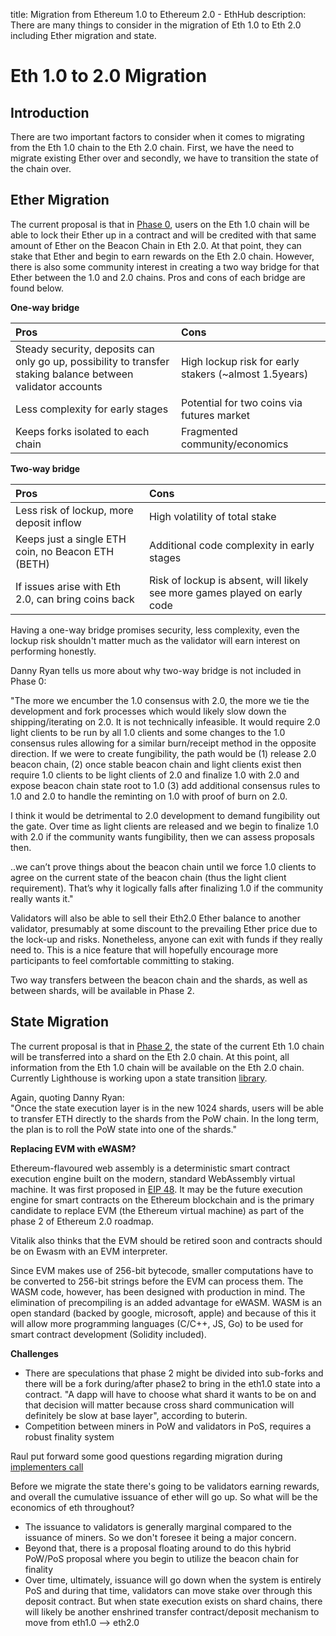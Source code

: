title: Migration from Ethereum 1.0 to Ethereum 2.0 - EthHub
description: There are many things to consider in the migration of Eth 1.0 to Eth 2.0 including Ether migration and state.

# Eth 1.0 to 2.0 Migration

## Introduction

There are two important factors to consider when it comes to migrating from the Eth 1.0 chain to the Eth 2.0 chain. First, we have the need to migrate existing Ether over and secondly, we have to transition the state of the chain over.

## Ether Migration

The current proposal is that in [Phase 0](./eth-2.0-phases#phase-0-beacon-chain), users on the Eth 1.0 chain will be able to lock their Ether up in a contract and will be credited with that same amount of Ether on the Beacon Chain in Eth 2.0. At that point, they can stake that Ether and begin to earn rewards on the Eth 2.0 chain. However, there is also some community interest in creating a two way bridge for that Ether between the 1.0 and 2.0 chains. Pros and cons of each bridge are found below.

**One-way bridge**

| Pros | Cons |
| :--- | :--- |
| Steady security, deposits can only go up, possibility to transfer staking balance between validator accounts | High lockup risk for early stakers (~almost 1.5years) |
| Less complexity for early stages | Potential for two coins via futures market |
| Keeps forks isolated to each chain | Fragmented community/economics |
 

**Two-way bridge**

| Pros | Cons |
| :--- | :--- |
| Less risk of lockup, more deposit inflow | High volatility of total stake |
| Keeps just a single ETH coin, no Beacon ETH \(BETH\) | Additional code complexity in early stages |
| If issues arise with Eth 2.0, can bring coins back | Risk of lockup is absent, will likely see more games played on early code |

Having a one-way bridge promises security, less complexity, even the lockup risk shouldn't matter much as the validator will earn interest on performing honestly.

Danny Ryan tells us more about why two-way bridge is not included in Phase 0:

"The more we encumber the 1.0 consensus with 2.0, the more we tie the development and fork processes which would likely slow down the shipping/iterating on 2.0. It is not technically infeasible. It would require 2.0 light clients to be run by all 1.0 clients and some changes to the 1.0 consensus rules allowing for a similar burn/receipt method in the opposite direction. If we were to create fungibility, the path would be \(1\) release 2.0 beacon chain, \(2\) once stable beacon chain and light clients exist then require 1.0 clients to be light clients of 2.0 and finalize 1.0 with 2.0 and expose beacon chain state root to 1.0 \(3\) add additional consensus rules to 1.0 and 2.0 to handle the reminting on 1.0 with proof of burn on 2.0.

I think it would be detrimental to 2.0 development to demand fungibility out the gate. Over time as light clients are released and we begin to finalize 1.0 with 2.0 if the community wants fungibility, then we can assess proposals then.

..we can’t prove things about the beacon chain until we force 1.0 clients to agree on the current state of the beacon chain \(thus the light client requirement\). That’s why it logically falls after finalizing 1.0 if the community really wants it."

Validators will also be able to sell their Eth2.0 Ether balance to another validator, presumably at some discount to the prevailing Ether price due to the lock-up and risks. Nonetheless, anyone can exit with funds if they really need to.
This is a nice feature that will hopefully encourage more participants to feel comfortable committing to staking.

Two way transfers between the beacon chain and the shards, as well as between shards, will be available in Phase 2.


## State Migration

The current proposal is that in [Phase 2](./eth-2.0-phases#phase-2-state-execution), the state of the current Eth 1.0 chain will be transferred into a shard on the Eth 2.0 chain. At this point, all information from the Eth 1.0 chain will be available on the Eth 2.0 chain.<br/>
Currently Lighthouse is working upon a state transition [library](https://github.com/libp2p/go-libp2p-daemon).

Again, quoting Danny Ryan:<br/>
"Once the state execution layer is in the new 1024 shards, users will be able to transfer ETH directly to the shards from the PoW chain. In the long term, the plan is to roll the PoW state into one of the shards."
<br/>

**Replacing EVM with eWASM?** <br/>

Ethereum-flavoured web assembly is a deterministic smart contract execution engine built on the modern, standard WebAssembly virtual machine. It was first proposed in [EIP 48](https://github.com/ethereum/EIPs/issues/48). It may be the future execution engine for smart contracts on the Ethereum blockchain and is the primary candidate to replace EVM (the Ethereum virtual machine) as part of the phase 2 of Ethereum 2.0 roadmap.

Vitalik also thinks that the EVM should be retired soon and contracts should be on Ewasm with an EVM interpreter.

Since EVM makes use of 256-bit bytecode, smaller computations have to be converted to 256-bit strings before the EVM can process them.
The WASM code, however, has been designed with production in mind. The elimination of precompiling is an added advantage for eWASM. WASM is an open standard \(backed by google, microsoft, apple\) and because of this it will allow more programming languages \(C/C++, JS, Go\) to be used for smart contract development (Solidity included).
 
**Challenges** <br/>

* There are speculations that phase 2 might be divided into sub-forks and there will be a fork during/after phase2 to bring in the eth1.0 state into a contract.
 "A dapp will have to choose what shard it wants to be on and that decision will matter because cross shard communication will definitely be slow at base layer", according to buterin.
* Competition between miners in PoW and validators in PoS, requires a robust finality system

Raul put forward some good questions regarding migration during [implementers call](https://github.com/ethereum/eth2.0-pm/blob/master/eth2.0-implementers-calls/call_008.md)

Before we migrate the state there's going to be validators earning rewards, and overall the cumulative issuance of ether will go up. So what will be the economics of eth throughout?
* The issuance to validators is generally marginal compared to the issuance of miners. So we don't foresee it being a major concern.
* Beyond that, there is a proposal floating around to do this hybrid PoW/PoS proposal where you begin to utilize the beacon chain for finality
* Over time, ultimately, issuance will go down when the system is entirely PoS and during that time, validators can move stake over through this deposit contract. But when state execution exists on shard chains, there will likely be another enshrined transfer contract/deposit mechanism to move from eth1.0 --> eth2.0
